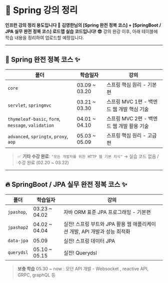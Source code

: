 # 🌱 Spring 강의 정리

**인프런 강의 정리 용도입니다 💪**
**김영한님의 \[Spring 완전 정복 코스] + \[SpringBoot / JPA 실무 완전 정복 코스] 로드맵 실습 코드입니다! 😎**
강의 완강 이후, 아래 테이블에 학습 내용을 정리하여 업로드할 예정입니다.

---

## 📘 Spring 완전 정복 코스 ✨

| 폴더                                                                                 | 학습일자                  | 강의                             |
| ----------------------------------------------------------------------------------------- | ---------------------------- | ---------------------------------------- |
| `core`                                                                                    | 03.09 \~ 03.20               | 스프링 핵심 원리 - 기본편                          |
| `servlet`, `springmvc`                                                    | 03.21 \~ 03.30               | 스프링 MVC 1편 - 백엔드 웹 개발 핵심 기술              | 
| `thymeleaf-basic`, `form`, `message`, `validation` | 04.01 \~ 04.10               | 스프링 MVC 2편 - 백엔드 웹 개발 활용 기술              | 
| `advanced`, `springtx`, `proxy`, `aop`                                                    | 05.03 \~ 05.09 | 스프링 핵심 원리 - 고급편                          |

> ✅ **기타 수강 완료**:
> `"모든 개발자를 위한 HTTP 웹 기본 지식"` → 실습 코드 없음 / 수강 완료 (02.20 \~ 03.22)

---

## 🔥 SpringBoot / JPA 실무 완전 정복 코스 ✨

| 폴더                        | 학습일자    | 강의                           |
| ------------------------------ | -------------- | ------------------------------------- |
|  `jpashop`,| 03.23 \~ 04.02 | 자바 ORM 표준 JPA 프로그래밍 - 기본편             |
| `jpashop2`                     | 04.02 \~ 04.04 | 실전! 스프링 부트와 JPA 활용 웹 애플리케이션 개발, API 개발과 성능 최적화    | 
| `data-jpa`                     | 05.09          | 실전! 스프링 데이터 JPA                       | 
| `querydsl`                     | 05.10 \~ 05.15 | 실전! Querydsl                          | 

>  **보충 학습**
> 05.30 ~ now : 모던 API 개발 - Websocket , reactive API, GRPC, graphQL 등


